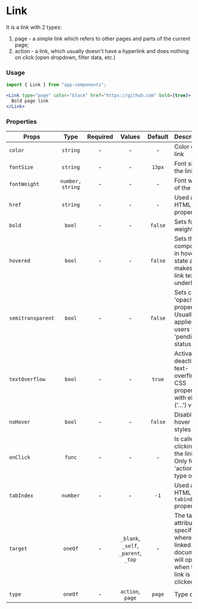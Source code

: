 # Link

It is a link with 2 types:

1. page - a simple link which refers to other pages and parts of the current page;
2. action - a link, which usually doesn't have a hyperlink and does nothing on click (open dropdown, filter data, etc.)

### Usage

```js
import { Link } from "app-components";
```

```jsx
<Link type="page" color="black" href="https://github.com" bold={true}>
  Bold page link
</Link>
```

### Properties

| Props             |       Type       | Required |                Values                | Default | Description                                                                                  |
| ----------------- | :--------------: | :------: | :----------------------------------: | :-----: | -------------------------------------------------------------------------------------------- |
| `color`           |     `string`     |    -     |                  -                   |    -    | Color of the link                                                                                |
| `fontSize`        |     `string`     |    -     |                  -                   | `13px`  | Font size of the link                                                                            |
| `fontWeight`      | `number, string` |    -     |                  -                   |    -    | Font weight of the link                                                                          |
| `href`            |     `string`     |    -     |                  -                   |    -    | Used as HTML 'href' property                                                                 |
| `bold`            |      `bool`      |    -     |                  -                   | `false` | Sets font weight                                                                              |
| `hovered`         |      `bool`      |    -     |                  -                   | `false` | Sets the component in hovered state and makes the link text underlined.                                                       |
| `semitransparent` |      `bool`      |    -     |                  -                   | `false` | Sets css 'opacity' property. Usually applies to users with 'pending' status                    |
| `textOverflow`    |      `bool`      |    -     |                  -                   | `true`  | Activates or deactivates text-overflow CSS property with ellipsis ('…') value                |
| `noHover`         |      `bool`      |    -     |                  -                   | `false` | Disables hover styles                                                                        |
| `onClick`         |      `func`      |    -     |                  -                   |    -    | Is called by clicking on the link. Only for 'action' type of link                             |
| `tabIndex`        |     `number`     |    -     |                  -                   |  `-1`   | Used as HTML `tabindex` property                                                             |
| `target`          |     `oneOf`      |    -     | `_blank`, `_self`, `_parent`, `_top` |    -    | The target attribute specifies where the linked document will open when the link is clicked. |
| `type`            |     `oneOf`      |    -     |           `action`, `page`           | `page`  | Type of link                                                                                 |
